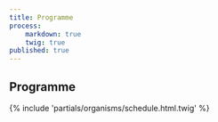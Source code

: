 ```yaml
---
title: Programme
process:
    markdown: true
    twig: true
published: true
---
```


<h2>Programme</h2>

{% include 'partials/organisms/schedule.html.twig' %}